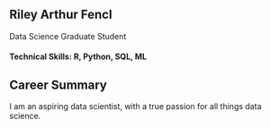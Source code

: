 ## Riley Arthur Fencl

Data Science Graduate Student

#### Technical Skills: R, Python, SQL, ML

## Career Summary
  I am an aspiring data scientist, with a true passion for all things data science. 
